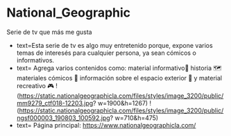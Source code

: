 # National_Geographic
 Serie de tv que más me gusta
* text=Esta serie de tv es algo muy entretenido porque, expone varios temas de interesés para cualquier persona, ya sean cómicos o informativos. 
* text= Agrega varios contenidos como: material informativo📝 historia 🗺️  materiales cómicos 🤗 información sobre el espacio exterior 🚀 y material recreativo 🎮 
! (https://static.nationalgeographicla.com/files/styles/image_3200/public/mm9279_ctf018-12203.jpg? w=1900&h=1267)
! (https://static.nationalgeographicla.com/files/styles/image_3200/public/ngsf000003_190803_100592.jpg? w=710&h=475)
* text= Página principal: https://www.nationalgeographicla.com/
